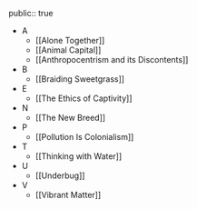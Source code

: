 public:: true

- A
	- [[Alone Together]]
	- [[Animal Capital]]
	- [[Anthropocentrism and its Discontents]]
- B
	- [[Braiding Sweetgrass]]
- E
	- [[The Ethics of Captivity]]
- N
	- [[The New Breed]]
- P
	- [[Pollution Is Colonialism]]
- T
	- [[Thinking with Water]]
- U
	- [[Underbug]]
- V
	- [[Vibrant Matter]]